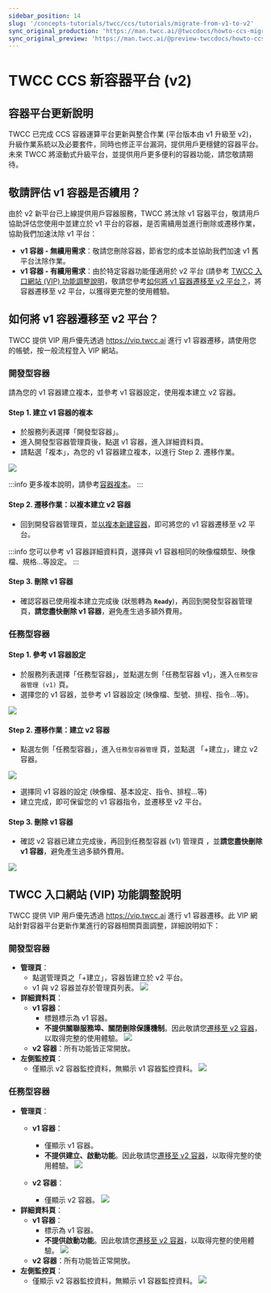 ```yaml
---
sidebar_position: 14
slug: '/concepts-tutorials/twcc/ccs/tutorials/migrate-from-v1-to-v2'
sync_original_production: 'https://man.twcc.ai/@twccdocs/howto-ccs-migrate-container-zh' 
sync_original_preview: 'https://man.twcc.ai/@preview-twccdocs/howto-ccs-migrate-container-zh' 
---
```


# TWCC CCS 新容器平台 (v2)

## 容器平台更新說明

TWCC 已完成 CCS 容器運算平台更新與整合作業 (平台版本由 v1 升級至 v2)，升級作業系統以及必要套件，同時也修正平台漏洞，提供用戶更穩健的容器平台。未來 TWCC 將滾動式升級平台，並提供用戶更多便利的容器功能，請您敬請期待。


## 敬請評估 v1 容器是否續用？

由於 v2 新平台已上線提供用戶容器服務，TWCC 將汰除 v1 容器平台，敬請用戶協助評估您使用中並建立於 v1 平台的容器，是否需續用並進行刪除或遷移作業，協助我們加速汰除 v1 平台：

- **v1 容器 - 無續用需求**：敬請您刪除容器，節省您的成本並協助我們加速 v1 舊平台汰除作業。
- **v1 容器 - 有續用需求**：由於特定容器功能僅適用於 v2 平台 (請參考 [TWCC 入口網站 (VIP) 功能調整說明](#twcc-入口網站-vip-功能調整說明)，敬請您參考[如何將 v1 容器遷移至 v2 平台？](#如何將-v1-容器遷移至-v2-平台)，將容器遷移至 v2 平台，以獲得更完整的使用體驗。


<!-- ## 如何判斷容器是舊是新？

您可以透過建立時間或是 TWCC 入口網站判斷容器建立於 v1 版或是 v2 版平台：

- **建立時間**：
    - v1 舊容器：2022/9/x 前建立之容器<sup>[1]</sup>
    - v2 新容器：2022/9/x 後建立之容器<sup>[1]</sup>

:::info
<sup>[1]</sup> 對於已先行遷移容器之 VIP 用戶：2022/9/xx 為新舊容器分隔時間。
:::

- **入口網站 - 容器詳細資料頁**：
    - v1 舊容器：顯示 (v1) 版本
    > ![](https://i.imgur.com/sVQR9w4.png)
    
    > ![](https://i.imgur.com/DQQ4mY3.png)

    - v2 新容器：無顯示版本
 -->
 
 
## 如何將 v1 容器遷移至 v2 平台？

TWCC 提供 VIP 用戶優先透過 https://vip.twcc.ai 進行 v1 容器遷移，請使用您的帳號，按一般流程登入 VIP 網站。

### 開發型容器

請為您的 v1 容器建立複本，並參考 v1 容器設定，使用複本建立 v2 容器。

#### Step 1. 建立 v1 容器的複本

- 於服務列表選擇「開發型容器」。 
- 進入開發型容器管理頁後，點選 v1 容器，進入詳細資料頁。
- 請點選「複本」，為您的 v1 容器建立複本，以進行 Step 2. 遷移作業。

![](https://i.imgur.com/s7kB8vY.png)

:::info
更多複本說明，請參考[容器複本](https://man.twcc.ai/@twccdocs/doc-ccs-main-zh/%2F%40twccdocs%2Fguide-ccs-duplicate-zh)。
:::


#### Step 2. 遷移作業：以複本建立 v2 容器

- 回到開發容器管理頁，並[以複本新建容器](https://man.twcc.ai/@twccdocs/doc-ccs-main-zh/%2F%40twccdocs%2Fguide-ccs-duplicate-zh#%E4%BB%A5%E8%A4%87%E6%9C%AC%E5%BB%BA%E7%AB%8B%E5%AE%A2%E8%A3%BD%E5%8C%96%E5%AE%B9%E5%99%A8)，即可將您的 v1 容器遷移至 v2 平台。

:::info
您可以參考 v1 容器詳細資料頁，選擇與 v1 容器相同的映像檔類型、映像檔、規格...等設定。
:::

#### Step 3. 刪除 v1 容器

- 確認容器已使用複本建立完成後 (狀態轉為 **`Ready`**)，再回到開發型容器管理頁，**請您盡快刪除 v1 容器**，避免產生過多額外費用。

### 任務型容器

#### Step 1. 參考 v1 容器設定

- 於服務列表選擇「任務型容器」，並點選左側「任務型容器 v1」，進入`任務型容器管理 (v1)` 頁。
- 選擇您的 v1 容器，並參考 v1 容器設定 (映像檔、型號、排程、指令...等)。

![](https://i.imgur.com/OXIwMN5.png)


#### Step 2. 遷移作業：建立 v2 容器

- 點選左側「任務型容器」，進入`任務型容器管理` 頁，並點選 「+建立」，建立 v2 容器。 

![](https://i.imgur.com/tTzD02M.png)


- 選擇同 v1 容器的設定 (映像檔、基本設定、指令、排程...等)
- 建立完成，即可保留您的 v1 容器指令，並遷移至 v2 平台。

#### Step 3. 刪除 v1 容器

- 確認 v2 容器已建立完成後，再回到任務型容器 (v1) 管理頁 ，並**請您盡快刪除 v1 容器**，避免產生過多額外費用。

![](https://i.imgur.com/t1Bah0s.png)


## TWCC 入口網站 (VIP) 功能調整說明

TWCC 提供 VIP 用戶優先透過 https://vip.twcc.ai 進行 v1 容器遷移。此 VIP 網站針對容器平台更新作業進行的容器相關頁面調整，詳細說明如下：

### 開發型容器

- **管理頁**：
    - 點選管理頁之「+建立」，容器皆建立於 v2 平台。
    - v1 與 v2 容器並存於管理頁列表。 
    ![](https://i.imgur.com/H5QQ60B.png)
- **詳細資料頁**：
    - **v1 容器**：
        - 標題標示為 v1 容器。
        - **不提供關聯服務埠、關閉刪除保護機制**。因此敬請您[遷移至 v2 容器](#開發型容器)，以取得完整的使用體驗。 
![](https://i.imgur.com/G4Pwqkb.png)
    - **v2 容器**：所有功能皆正常開放。
- **左側監控頁**：
    - 僅顯示 v2 容器監控資料，無顯示 v1 容器監控資料。
![](https://i.imgur.com/y5SVgtM.png)

### 任務型容器

- **管理頁**：
    - **v1 容器**：
        - 僅顯示 v1 容器。
        - **不提供建立、啟動功能**。因此敬請您[遷移至 v2 容器](#任務型容器)，以取得完整的使用體驗。
        ![](https://i.imgur.com/Uzq7nch.png)

    - **v2 容器**：
        - 僅顯示 v2 容器。
        ![](https://i.imgur.com/lGuwgML.png)
- **詳細資料頁**：
    - **v1 容器**：
        - 標示為 v1 容器。
        - **不提供啟動功能**。因此敬請您[遷移至 v2 容器](#任務型容器)，以取得完整的使用體驗。
        ![](https://i.imgur.com/On7xO1v.png)
    - **v2 容器**：所有功能皆正常開放。
- **左側監控頁**：
    - 僅顯示 v2 容器監控資料，無顯示 v1 容器監控資料。
    ![](https://i.imgur.com/AEDtH6k.png)